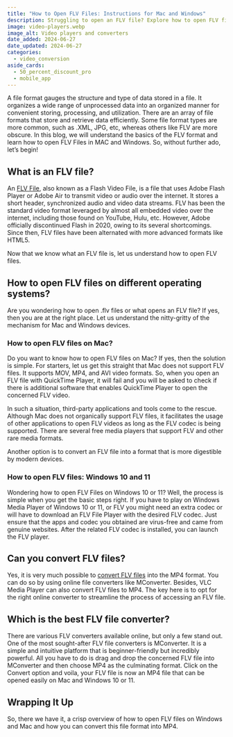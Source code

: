 ```yaml
---
title: "How to Open FLV Files: Instructions for Mac and Windows"
description: Struggling to open an FLV file? Explore how to open FLV files on Mac and on Windows 10, how to convert FLV files into different formats and much more.
image: video-players.webp
image_alt: Video players and converters
date_added: 2024-06-27
date_updated: 2024-06-27
categories:
  - video_conversion
aside_cards:
  - 50_percent_discount_pro
  - mobile_app
---
```


A file format gauges the structure and type of data stored in a file. It organizes a wide range of unprocessed data into an organized manner for convenient storing, processing, and utilization.  There are an array of file formats that store and retrieve data efficiently. Some file format types are more common, such as .XML, JPG, etc, whereas others like FLV are more obscure. In this blog, we will understand the basics of the FLV format and learn how to open FLV Files in MAC and Windows. So, without further ado, let’s begin!

## What is an FLV file?

An [FLV File](https://mconverter.eu/convert/flv/), also known as a Flash Video File, is a file that uses Adobe Flash Player or Adobe Air to transmit video or audio over the internet. It stores a short header, synchronized audio and video data streams. FLV has been the standard video format leveraged by almost all embedded video over the internet, including those found on YouTube, Hulu, etc. However, Adobe officially discontinued Flash in 2020, owing to its several shortcomings. Since then, FLV files have been alternated with more advanced formats like HTML5. 

Now that we know what an FLV file is, let us understand how to open FLV files. 

## How to open FLV files on different operating systems?

Are you wondering how to open .flv files or what opens an FLV file? If yes, then you are at the right place. Let us understand the nitty-gritty of the mechanism for Mac and Windows devices.

### How to open FLV files on Mac?

Do you want to know how to open FLV files on Mac? If yes, then the solution is simple. For starters, let us get this straight that Mac does not support FLV files. It supports MOV, MP4, and AVI video formats. So, when you open an FLV file with QuickTime Player, it will fail and you will be asked to check if there is additional software that enables QuickTime Player to open the concerned FLV video. 

In such a situation, third-party applications and tools come to the rescue. Although Mac does not organically support FLV files, it facilitates the usage of other applications to open FLV videos as long as the FLV codec is being supported. There are several free media players that support FLV and other rare media formats. 

Another option is to convert an FLV file into a format that is more digestible by modern devices.

### How to open FLV files: Windows 10 and 11

Wondering how to open FLV Files on Windows 10 or 11? Well, the process is simple when you get the basic steps right. If you have to play on Windows Media Player of Windows 10 or 11, or FLV you might need an extra codec or will have to download an FLV File Player with the desired FLV codec. Just ensure that the apps and codec you obtained are virus-free and came from genuine websites. After the related FLV codec is installed, you can launch the FLV player.

## Can you convert FLV files?

Yes, it is very much possible to [convert FLV files](https://mconverter.eu/convert/flv/mp4/) into the MP4 format. You can do so by using online file converters like MConverter. Besides, VLC Media Player can also convert FLV files to MP4. The key here is to opt for the right online converter to streamline the process of accessing an FLV file.

## Which is the best FLV file converter?

There are various FLV converters available online, but only a few stand out. One of the most sought-after FLV file converters is MConverter. It is a simple and intuitive platform that is beginner-friendly but incredibly powerful. All you have to do is drag and drop the concerned FLV file into MConverter and then choose MP4 as the culminating format. Click on the Convert option and voila, your FLV file is now an MP4 file that can be opened easily on Mac and Windows 10 or 11.

## Wrapping It Up

So, there we have it, a crisp overview of how to open FLV files on Windows and Mac and how you can convert this file format into MP4.